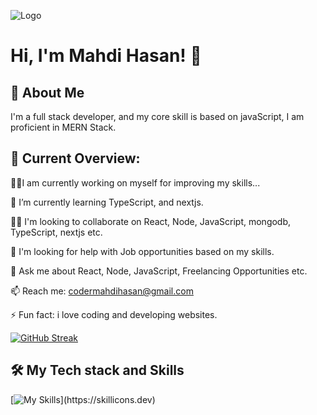 

![Logo](https://scontent.fdac27-1.fna.fbcdn.net/v/t39.30808-6/409358499_3606821752906230_7413890233527739805_n.png?_nc_cat=109&ccb=1-7&_nc_sid=783fdb&_nc_ohc=5w_SvzsYP1AAX9WyKPM&_nc_ht=scontent.fdac27-1.fna&oh=00_AfBcpUOH2Q9pkF5zLvRdAfbtsyHidjgvv4nZ4sgmatpx0Q&oe=6579FB89)



# Hi, I'm Mahdi Hasan! 👋


## 🚀 About Me
I'm a full stack developer,
and my core skill is based on javaScript,
I am proficient in MERN Stack.




## 🧐 Current Overview:


👩‍💻I am currently working on myself for         improving my skills...

🧠 I’m currently learning TypeScript, and nextjs.

👯‍♀️ I'm looking to collaborate on React, Node, JavaScript, mongodb, TypeScript, nextjs etc.

🤔 I'm looking for help with Job opportunities based on my skills.

💬 Ask me about React, Node, JavaScript, Freelancing Opportunities etc.

📫 Reach me: codermahdihasan@gmail.com

⚡️ Fun fact: i love coding and developing websites.




[![GitHub Streak](https://github-readme-streak-stats.herokuapp.com?user=MahdiManik)](https://git.io/streak-stats)


## 🛠 My Tech stack and Skills

[![My Skills](https://skillicons.dev/icons?i=js,html,css,react,nodejs,express,mongodb,vite,tailwindcss,bootstrap,)](https://skillicons.dev)